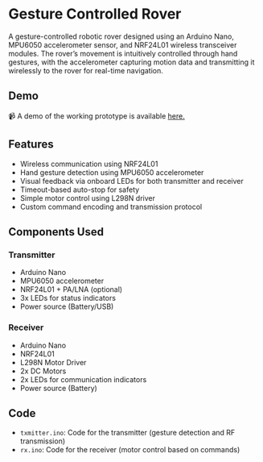 # Gesture Controlled Rover

A gesture-controlled robotic rover designed using an Arduino Nano, MPU6050 accelerometer sensor, and NRF24L01 wireless transceiver modules. The rover’s movement is intuitively controlled through hand gestures, with the accelerometer capturing motion data and transmitting it wirelessly to the rover for real-time navigation.

## Demo

📹 A demo of the working prototype is available [here.](https://drive.google.com/file/d/1kExa4UemsDqYNaJMxgUSocIWllhqYdt6/view)

## Features

- Wireless communication using NRF24L01
- Hand gesture detection using MPU6050 accelerometer
- Visual feedback via onboard LEDs for both transmitter and receiver
- Timeout-based auto-stop for safety
- Simple motor control using L298N driver
- Custom command encoding and transmission protocol

## Components Used

### Transmitter

- Arduino Nano
- MPU6050 accelerometer
- NRF24L01 + PA/LNA (optional)
- 3x LEDs for status indicators
- Power source (Battery/USB)

### Receiver

- Arduino Nano
- NRF24L01
- L298N Motor Driver
- 2x DC Motors
- 2x LEDs for communication indicators
- Power source (Battery)

## Code

- `txmitter.ino`: Code for the transmitter (gesture detection and RF transmission)
- `rx.ino`: Code for the receiver (motor control based on commands)
